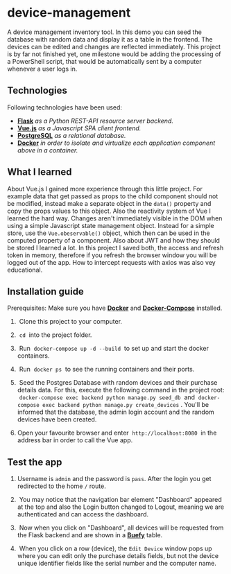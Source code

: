 # device-management
A device management inventory tool. In this demo you can seed the database with random data and display it as a table in the frontend.
The devices can be edited and changes are reflected immediately. This project is by far not finished yet, one milestone would be
adding the processing of a PowerShell script, that would be automatically sent by a computer whenever a user logs in.

## Technologies

Following technologies have been used:

- [**Flask**](https://palletsprojects.com/p/flask/) *as a Python REST-API resource server backend.*
- [**Vue.js**](https://vuejs.org/) *as a Javascript SPA client frontend.*
- [**PostgreSQL**](https://www.postgresql.org/) *as a relational database.*
- [**Docker**](https://www.docker.com/) *in order to isolate and virtualize each application component above in a container.*

## What I learned

About Vue.js I gained more experience through this little project. For example data that get passed as props to the child component
should not be modified, instead make a separate object in the `data()` property and copy the props values to this object. 
Also the reactivity system of Vue I learned the hard way. Changes aren't immediately visible in the DOM when using a simple Javascript state management object. Instead for a simple store, use the `Vue.obeservable()` object, which then can be used in the computed property of a component. Also about JWT and how they
should be stored I learned a lot. In this project I saved both, the access and refresh token in memory, therefore if you refresh the
browser window you will be logged out of the app. How to intercept requests with axios was also vey educational.

## Installation guide

Prerequisites: Make sure you have [**Docker**](https://docs.docker.com/get-docker/) and [**Docker-Compose**](https://docs.docker.com/compose/install/) installed.

1. &nbsp;Clone this project to your computer.

2. &nbsp;`cd`&nbsp; into the project folder.

3. &nbsp;Run &nbsp;`docker-compose up -d --build`&nbsp; to set up and start the docker containers.

4. &nbsp;Run &nbsp;`docker ps`&nbsp; to see the running containers and their ports.

5. &nbsp;Seed the Postgres Database with random devices and their purchase details data. For this, execute the following command in the project root:
&nbsp;`docker-compose exec backend python manage.py seed_db`&nbsp; and &nbsp;`docker-compose exec backend python manage.py create_devices`&nbsp;. You'll be informed that the database, the admin login account and the random
devices have been created.

5. Open your favourite browser and enter &nbsp;`http://localhost:8080`&nbsp; in the address bar in order to call the Vue app.

## Test the app

1. Username is `admin` and the password is `pass`. After the login you get redirected to the home `/` route.

3. &nbsp;You may notice that the navigation bar element "Dashboard" appeared at the top and also the Login button changed to Logout, meaning we are authenticated and can access the dashboard.

4. &nbsp;Now when you click on "Dashboard", all devices will be requested from the Flask backend and are shown in a [**Buefy**](https://buefy.org/documentation/table/) table.

5. &nbsp;When you click on a row (device), the `Edit Device` window pops up where you can edit only the purchase details fields, but not the device unique identifier fields like the serial number and the computer name.


